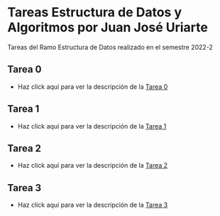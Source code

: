 # Tareas Estructura de Datos y Algoritmos por Juan José Uriarte
Tareas del Ramo Estructura de Datos realizado en el semestre 2022-2

## Tarea 0
- Haz click aquí para ver la descripción de la [Tarea 0](./T0/README.md)

## Tarea 1
- Haz click aquí para ver la descripción de la [Tarea 1](./T1/README.md)

## Tarea 2
- Haz click aquí para ver la descripción de la [Tarea 2](./T2/README.md)

## Tarea 3
- Haz click aquí para ver la descripción de la [Tarea 3](./T3/README.md)


